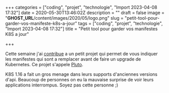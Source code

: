 +++
categories = ["coding", "projet", "technologie", "Import 2023-04-08 17:32"]
date = 2020-05-30T13:46:02Z
description = ""
draft = false
image = "__GHOST_URL__/content/images/2020/05/logo.png"
slug = "petit-tool-pour-garder-vos-manifeste-k8s-a-jour"
tags = ["coding", "projet", "technologie", "Import 2023-04-08 17:32"]
title = "Petit tool pour garder vos manifestes K8S a jour"

+++


Cette semaine j'ai [contribue](https://github.com/FairwindsOps/pluto/pull/79) a un petit projet qui permet de vous indiquer les manifestes qui sont a remplacer avant de faire un upgrade de Kubernetes. Ce projet s'appele [Pluto](https://github.com/FairwindsOps/pluto).

K8S 1.16 a fait un gros menage dans leurs supports d'anciennes versions d'api. Beaucoup de personnes on eu la mauvaise surprise de voir leurs applications interrompus. Soyez pas cette personne ;)

